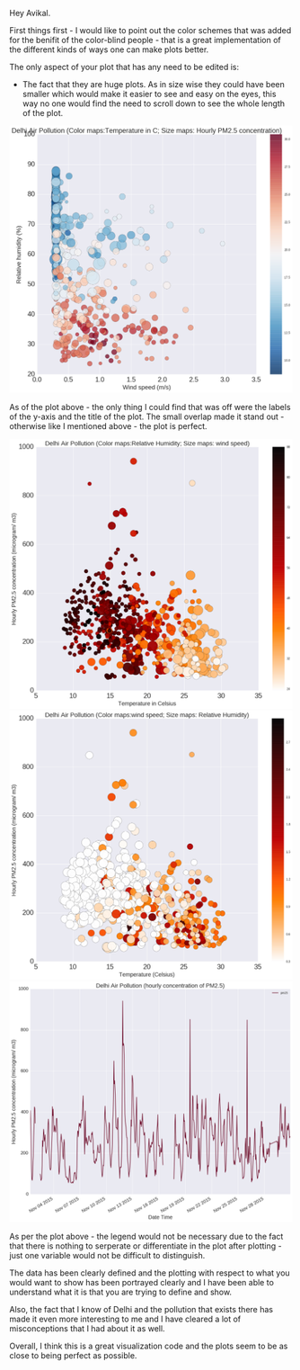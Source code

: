 Hey Avikal.

First things first - I would like to point out the color schemes that was added for the benifit of the color-blind 
people - that is a great implementation of the different kinds of ways one can make plots better.

The only aspect of your plot that has any need to be edited is:
- The fact that they are huge plots. As in size wise they could have been smaller which would make it easier to see and easy on the eyes, this way no one would find the need to scroll down to see the whole length of the plot.

![](Avikal_Visualization_1.png)

As of the plot above - the only thing I could find that was off were the labels of the y-axis and the title of the plot. The small overlap made it stand out - otherwise like I mentioned above - the plot is perfect.

![](Avikal_Visualization_2.png)
![](Avikal_Visualization_3.png)
![](Avikal_Visualization_4.png)

As per the plot above - the legend would not be necessary due to the fact that there is nothing to serperate or differentiate in the plot after plotting - just one variable would not be difficult to distinguish.

The data has been clearly defined and the plotting with respect to what you would want to show has been portrayed clearly and I have been able to understand what it is that you are trying to define and show.

Also, the fact that I know of Delhi and the pollution that exists there has made it even more interesting to me and I have cleared a lot of misconceptions that I had about it as well.

Overall, I think this is a great visualization code and the plots seem to be as close to being perfect as possible.
